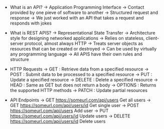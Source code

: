 * What is an API?
-> Application Programming Interface
-> Contact provided by one pieve of software to another
-> Structured request and response
-> We just worked with an API that takes a request and responds with jokes

* What is REST APIS?
-> Representational State Transfer
-> Architecture style for designing networked applications
-> Relies on stateless, client-server protocol, almost always HTTP
-> Treats server objects as resources that can be created or destroyed
-> Can be used by virtually any programming language
-> All APIS have their own rules and structure

* HTTP Requests
-> GET : Retrieve data from a specified resource
-> POST : Submit data to be processed to a specified resource
-> PUT : Update a specified resource
-> DELETE : Delete a specified resource
-> HEAD : Same as GET but does not return a body
-> OPTIONS : Returns the supported HTTP methods
-> PATCH : Update partial resources 

* API Endpoints
-> GET     https://someurl.com/api/users     Get all users
-> GET     https://someurl.com/api/users/id  Get single user
-> POST    https://someurl.com/api/users     Add user
-> PUT     https://someurl.com/api/users/id  Update users
-> DELETE  https://someurl.com/api/users/id  Delete users